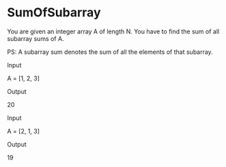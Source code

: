 # SumOfSubarray
You are given an integer array A of length N.
You have to find the sum of all subarray sums of A.

PS: A subarray sum denotes the sum of all the elements of that subarray.


Input

A = [1, 2, 3]

Output

20

Input

A = [2, 1, 3]

Output

19
